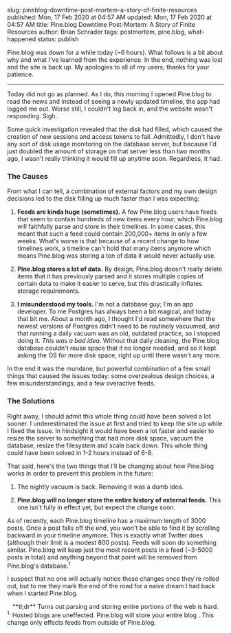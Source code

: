 slug: pineblog-downtime-post-mortem-a-story-of-finite-resources
published: Mon, 17 Feb 2020 at 04:57 AM
updated: Mon, 17 Feb 2020 at 04:57 AM
title: Pine.blog Downtime Post-Mortem: A Story of Finite Resources
author: Brian Schrader
tags: postmortem, pine.blog, what-happened
status: publish

Pine.blog was down for a while today (~6 hours). What follows is a bit about why and what I've learned from the experience. In the end, nothing was lost and the site is back up. My apologies to all of my users; thanks for your patience.

----

Today did not go as planned. As I do, this morning I opened Pine.blog to read the news and instead of seeing a newly updated timeline, the app had logged me out. Worse still, I couldn't log back in, and the website wasn't responding. Sigh.

Some quick investigation revealed that the disk had filled, which caused the creation of new sessions and access tokens to fail. Admittedly, I don't have any sort of disk usage monitoring on the database server, but because I'd just doubled the amount of storage on that server less than two months ago, I wasn't really thinking it would fill up anytime soon. Regardless, it had.


### The Causes

From what I can tell, a combination of external factors and my own design decisions led to the disk filling up much faster than I was expecting:

1. **Feeds are kinda huge (sometimes).** A few Pine.blog users have feeds that seem to contain hundreds of new items every hour, which Pine.blog will faithfully parse and store in their timelines. In some cases, this meant that such a feed could contain 200,000+ items in only a few weeks. What's worse is that because of a recent change to how timelines work, a timeline can't hold that many items anymore which means Pine.blog was storing a ton of data it would never actually use.

2. **Pine.blog stores a lot of data.** By design, Pine.blog doesn't really delete items that it has previously parsed and it stores multiple copies of certain data to make it easier to serve, but this drastically inflates storage requirements.

3. **I misunderstood my tools.** I'm not a database guy; I'm an app developer. To me Postgres has always been a bit magical, and today that bit me. About a month ago, I thought I'd read somewhere that the newest versions of Postgres didn't need to be routinely vacuumed, and that running a daily vacuum was an old, outdated practice, so I stopped doing it. *This was a bad idea*. Without that daily cleaning, the Pine.blog database couldn't reuse space that it no longer needed, and so it kept asking the OS for more disk space, right up until there wasn't any more.

In the end it was the mundane, but powerful combination of a few small things that caused the issues today: some overzealous design choices, a few misunderstandings, and a few overactive feeds.


### The Solutions

Right away, I should admit this whole thing could have been solved a lot sooner. I underestimated the issue at first and tried to keep the site up while I fixed the issue. In hindsight it would have been a lot faster and easier to resize the server to something that had more disk space, vacuum the database, resize the filesystem and scale back down. This whole thing could have been solved in 1-2 hours instead of 6-8.

That said, here's the two things that I'll be changing about how Pine.blog works in order to prevent this problem in the future:

1. The nightly vacuum is back. Removing it was a dumb idea.

2. **Pine.blog will no longer store the entire history of external feeds.** This one isn't fully in effect yet, but expect the change soon.

As of recently, each Pine.blog timeline has a maximum length of 3000 posts. Once a post falls off the end, you won't be able to find it by scrolling backward in your timeline anymore. This is exactly what Twitter does (although their limit is a modest 800 posts). Feeds will soon do something similar. Pine.blog will keep just the most recent posts in a feed (~3-5000 posts in total) and anything beyond that point will be removed from Pine.blog's database.<sup>1</sup>

I suspect that no one will actually notice these changes once they're rolled out, but to me they mark the end of the road for a naive dream I had back when I started Pine.blog.

<center>
**tl;dr** Turns out parsing and storing entire portions of the web is hard.
</center>

<div class="footnote">
<sup>1.</sup> Hosted blogs are uneffected. Pine.blog will store your entire blog . This change only effects feeds from outside of Pine.blog.
</div>
